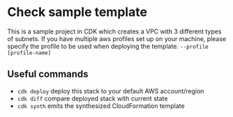 # Check sample template

This is a sample project in CDK which creates a VPC with 3 different types of subnets.
If you have multiple aws profiles set up on your machine, please specify the profile to be used when deploying the template.
`--profile [profile-name]`

## Useful commands
* `cdk deploy`      deploy this stack to your default AWS account/region
* `cdk diff`        compare deployed stack with current state
* `cdk synth`       emits the synthesized CloudFormation template

